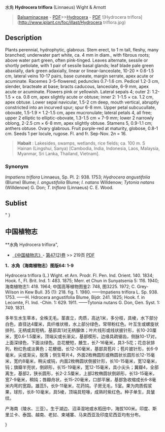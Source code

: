 水角 **Hydrocera triflora** (Linnaeus) Wight & Arnott

> [Balsaminaceae](http://www.iplant.cn/info/Balsaminaceae?t=foc) - [PDF](http://www.iplant.cn/foc/pdf/Balsaminaceae.pdf)>>[Hydrocera](http://www.iplant.cn/info/Hydrocera?t=foc) - [PDF](http://www.iplant.cn/foc/pdf/Hydrocera.pdf)
![Hydrocera triflora](http://www.iplant.cn/foc/illast/Hydrocera triflora.jpg)

## Description

Plants perennial, hydrophytic, glabrous. Stem erect, to 1 m tall, fleshy, many branched; underwater part white, ca. 4 mm in diam., with fibrous roots; above water part green, often pink-tinged. Leaves alternate, sessile or shortly petiolate, with 1 pair of sessile basal glands; leaf blade pale green abaxially, dark green adaxially, linear or linear-lanceolate, 10-20 × 0.6-1.5 cm, lateral veins 10-17 pairs, base cuneate, margin serrate, apex acute or acuminate. Racemes 3-5-flowered; peduncles 0.7-1.6 cm. Pedicel 1.2-3 cm, slender, bracteate at base; bracts caducous, lanceolate, 6-9 mm, apex acute or acuminate. Flowers pink or yellowish. Lateral sepals 4; outer 2: 1.2-1.5 × ca. 0.8 cm, apex slightly acute or obtuse; inner 2: 1-1.5 × ca. 1.2 cm, <br clear=all> apex obtuse. Lower sepal navicular, 1.5-2 cm deep, mouth vertical, abruptly constricted into an incurved spur; spur 6-8 mm. Upper petal subcucullate, obovate, 1.5-1.9 × 1.2-1.5 cm, apex mucronulate; lateral petals 4, all free; upper 2 elliptic to elliptic-obovate, 1.3-1.5 cm × 7-9 mm; lower 2 narrowly oblong, 2-2.5 cm × 6-8 mm, apex slightly obtuse. Stamens 5, 0.9-1.1 cm; anthers obtuse. Ovary glabrous. Fruit purple-red at maturity, globose, 0.8-1 cm. Seeds 1 per locule, rugose. Fl. and fr. Sep-Nov. 2*n* = 16.

> **Habait** : 
> Lakesides, swamps, wetlands, rice fields; ca. 100 m. S Hainan (Lingshui, Sanya) [Cambodia, India, Indonesia, Laos, Malaysia, Myanmar, Sri Lanka, Thailand, Vietnam].

### Synonym
*Impatiens triflora* Linnaeus, Sp. Pl. 2: 938. 1753; *Hydrocera angustifolia* (Blume) Blume; *I. angustifolia* Blume; *I. natans* Willdenow; *Tytonia natans* (Willdenow) G. Don; *T. triflora* (Linnaeus) C. E. Wood.

## Sublist
"
}
## 中国植物志

**水角 Hydrocera triflora",

* [《中国植物志》](http://www.iplant.cn/frps)- [第47(2)卷](http://www.iplant.cn/frps/vol/47(2)) >> 219页 [PDF](http://www.iplant.cn/frps/pdf/47(2)/219.PDF)

**1．水角（海南植物志）图版64: 1-9**

Hydrocera triflora (L.) Wight. et Arn. Prodr. Fl. Pen. Ind. Orient. 140. 1834; Hook. f., Fl. Brit. Ind. 1: 483. 1875; Merr. et Chun in Sunyatsenia 5: 116. 1940; 海南植物志1: 418. 1964; 中国高等植物图鉴2: 748, 图3225. 1972; C. Grey-Wilson in Kew Bull. 35 (1): 218. fig. 1. 1980. ——Impatiens triflora L. Sp. 938. 1753. ——H. Hdrocera angustifolia Blume, Bijdr. 241. 1825; Hook. f. in Lecomte, Fl. Ind. -Chin. 1: 629. 1911. ——Tytonia nutans G. Don, Gen. Syst. 1: 749. 1831.

多年生水生草本，全株无毛。茎直立，肉质，高达1米，多分枝，具棱，水下部分白色，直径达4厘米，具纤维状根，水上部分绿色，常带粉红色。叶互生或螺旋状排列，无柄或具短柄，基部具1对无柄腺体；叶片线形或线状披针形，长10-20厘米，宽0.6-1.5厘米，顶端尖或长渐尖，基部楔形，边缘具疏锯齿，侧脉10-17对，上面深绿色，下面淡绿色。总花梗短，腋生，长7-16毫米，具3-5花；花总状排列，粉红色或淡黄色；花梗细，长12-30毫米，基部具苞片；苞片披针形，长6-9毫米，尖或渐尖，脱落；侧生萼片4，外面2枚椭圆形或椭圆状长圆形长12-15毫米，宽约8毫米，稍尖或钝，内面2枚椭圆状倒披针形，长10-15毫米，宽12毫米，钝；旗瓣半兜状，倒卵形，长15-19毫米，宽12-15毫米，具小尖头；冀瓣4，全部离生，基部2，狭长圆形，长2-2.5厘米，上部2枚椭圆状倒卵形，长13-15毫米，宽7-9毫米，稍钝；唇瓣舟状，长15-20毫米，口部平展，基部急收缩成长6-8毫米内弯的宽距。雄蕊5，长9-11毫米，花药钝。子房无毛，5室。果为肉质假浆果，球形，长8-10毫米，具5棱，顶端具短喙，成熟时紫红色。种子单生，具皱纹。

产海南（陵水、三亚）。生于湖边、沼泽湿地或水稻田中，海拔100米。印度、斯里兰卡、泰国、越南、老挝、柬埔寨、马来西亚及印度尼西亚均有分布。

}
